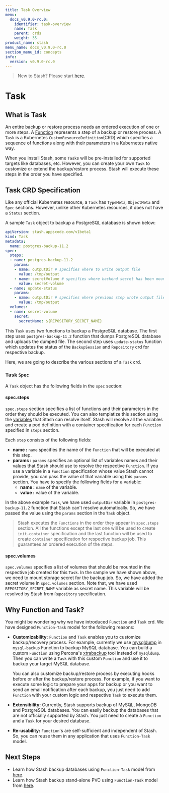 ```yaml
---
title: Task Overview
menu:
  docs_v0.9.0-rc.0:
    identifier: task-overview
    name: Task
    parent: crds
    weight: 35
product_name: stash
menu_name: docs_v0.9.0-rc.0
section_menu_id: concepts
info:
  version: v0.9.0-rc.0
---
```


> New to Stash? Please start [here](/docs/v0.9.0-rc.0/concepts/README).

# Task

## What is Task

An entire backup or restore process needs an ordered execution of one or more steps. A [Function](/docs/v0.9.0-rc.0/concepts/crds/function) represents a step of a backup or restore process. A `Task` is a Kubernetes `CustomResourceDefinition`(CRD) which specifies a sequence of functions along with their parameters in a Kubernetes native way.

When you install Stash, some `Task`s will be pre-installed for supported targets like databases, etc. However, you can create your own `Task` to customize or extend the backup/restore process. Stash will execute these steps in the order you have specified.

## Task CRD Specification

Like any official Kubernetes resource, a `Task` has `TypeMeta`, `ObjectMeta` and `Spec` sections. However, unlike other Kubernetes resources, it does not have a `Status` section.

A sample `Task` object to backup a PostgreSQL database is shown below:

```yaml
apiVersion: stash.appscode.com/v1beta1
kind: Task
metadata:
  name: postgres-backup-11.2
spec:
  steps:
  - name: postgres-backup-11.2
    params:
    - name: outputDir # specifies where to write output file
      value: /tmp/output
    - name: secretVolume # specifies where backend secret has been mounted
      value: secret-volume
  - name: update-status
    params:
    - name: outputDir # specifies where previous step wrote output file. it will read that file and update status of respective resources accordingly.
      value: /tmp/output
  volumes:
  - name: secret-volume
    secret:
      secretName: ${REPOSITORY_SECRET_NAME}
```

This `Task` uses two functions to backup a PostgreSQL database. The first step uses `postgres-backup-11.2` function that dumps PostgreSQL database and uploads the dumped file. The second step uses `update-status` function which updates the status of the `BackupSession` and `Repository` crd for respective backup.

Here, we are going to describe the various sections of a `Task` crd.

### Task `Spec`

A `Task` object has the following fields in the `spec` section:

#### spec.steps

`spec.steps` section specifies a list of functions and their parameters in the order they should be executed. You can also templatize this section using the [variables](/docs/v0.9.0-rc.0/concepts/crds/functions#stash-provided-variables) that Stash can resolve itself. Stash will resolve all the variables and create a pod definition with a container specification for each `Function` specified in `steps` section.

Each `step` consists of the following fields:

- **name :** `name` specifies the name of the `Function` that will be executed at this step.
- **params :** `params` specifies an optional list of variables names and their values that Stash should use to resolve the respective `Function`. If you use a variable in a `Function` specification whose value Stash cannot provide, you can pass the value of that variable using this `params` section. You have to specify the following fields for a variable:
  - **name :** `name` of the variable.
  - **value :** value of the variable.

In the above example `Task`, we have used `outputDir` variable in `postgres-backup-11.2` function that Stash can't resolve automatically. So, we have passed the value using the `params` section in the `Task` object.

>Stash executes the `Functions` in the order they appear in `spec.steps` section. All the functions except the last one will be used to create `init-container` specification and the last function will be used to create `container` specification for respective backup job. This guarantees an ordered execution of the steps.

#### spec.volumes

`spec.volumes` specifies a list of volumes that should be mounted in the respective job created for this `Task`. In the sample we have shown above, we need to mount storage secret for the backup job. So, we have added the secret volume in `spec.volumes` section. Note that, we have used `REPOSITORY_SECRET_NAME` variable as secret name. This variable will be resolved by Stash from `Repository` specification.

## Why Function and Task?

You might be wondering why we have introduced `Function` and `Task` crd. We have designed `Function-Task` model for the following reasons:

- **Customizability:** `Function` and `Task` enables you to customize backup/recovery process. For example, currently we use [mysqldump](https://dev.mysql.com/doc/refman/8.0/en/mysqldump.html) in `mysql-backup` Function to backup MySQL database. You can build a custom `Function` using Percona's [xtrabackup](https://www.percona.com/software/mysql-database/percona-xtrabackup) tool instead of `mysqldump`. Then you can write a `Task` with this custom `Function` and use it to backup your target MySQL database.

  You can also customize backup/restore process by executing hooks before or after the backup/restore process. For example, if you want to execute some logic to prepare your apps for backup or you want to send an email notification after each backup, you just need to add `Function` with your custom logic and respective `Task` to execute them.

- **Extensibility:** Currently, Stash supports backup of MySQL, MongoDB and PostgreSQL databases. You can easily backup the databases that are not officially supported by Stash. You just need to create a `Function` and a `Task` for your desired database.

- **Re-usability:** `Function`'s are self-sufficient and independent of Stash. So, you can reuse them in any application that uses `Function-Task` model.

## Next Steps

- Learn how Stash backup databases using `Function-Task` model from [here](/docs/v0.9.0-rc.0/guides/latest/databases/overview).
- Learn how Stash backup stand-alone PVC using `Function-Task` model from [here](/docs/v0.9.0-rc.0/guides/latest/volumes/overview).
